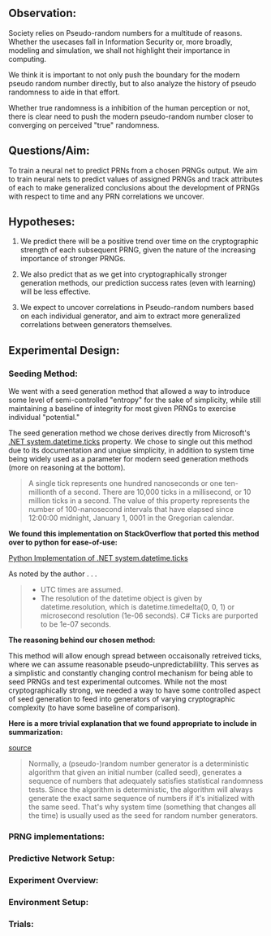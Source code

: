 ## **Observation:**
Society relies on Pseudo-random numbers for a multitude of reasons. Whether the usecases fall in Information Security or, more broadly, modeling and simulation, we shall not highlight their importance in computing.

We think it is important to not only push the boundary for the modern pseudo random number directly, but to also analyze the history of pseudo randomness to aide in that effort.

Whether true randomness is a inhibition of the human perception or not, there is clear need to push the modern pseudo-random number closer to converging on perceived "true" randomness.

## **Questions/Aim:**
To train a neural net to predict PRNs from a chosen PRNGs output. We aim to train neural nets to predict values of assigned PRNGs and track attributes of each to make generalized conclusions about the development of PRNGs with respect to time and any PRN correlations we uncover.


## **Hypotheses:**
1) We predict there will be a positive trend over time on the cryptographic strength of each subsequent PRNG, given the nature of the increasing importance of stronger PRNGs.

2) We also predict that as we get into cryptographically stronger generation methods, our prediction success rates (even with learning) will be less effective.

3) We expect to uncover correlations in Pseudo-random numbers based on each individual generator, and aim to extract more generalized correlations between generators themselves.

## **Experimental Design:**



### **Seeding Method:**

We went with a seed generation method that allowed a way to introduce some level of semi-controlled "entropy" for the sake of simplicity, while still maintaining a baseline of integrity for most given PRNGs to exercise individual "potential."

The seed generation method we chose derives directly from Microsoft's [.NET system.datetime.ticks](https://docs.microsoft.com/en-us/dotnet/api/system.datetime.ticks?view=netframework-4.8) property. We chose to single out this method due to its documentation and unqiue simplicity, in addition to system time being widely used as a parameter for modern seed generation methods (more on reasoning at the bottom).

> A single tick represents one hundred nanoseconds or one ten-millionth of a second. There are 10,000 ticks in a millisecond, or 10 million ticks in a second. The value of this property represents the number of 100-nanosecond intervals that have elapsed since 12:00:00 midnight, January 1, 0001 in the Gregorian calendar.

**We found this implementation on StackOverflow that ported this method over to python for ease-of-use:**

[Python Implementation of .NET system.datetime.ticks](https://stackoverflow.com/questions/29366914/what-is-python-equivalent-of-cs-system-datetime-ticks)

As noted by the author . . .
   > * UTC times are assumed.
   > * The resolution of the datetime object is given by datetime.resolution, which is datetime.timedelta(0, 0, 1) or microsecond resolution (1e-06 seconds). C# Ticks are purported to be 1e-07 seconds.
   
**The reasoning behind our chosen method:**

This method will allow enough spread between occaisonally retreived ticks, where we can assume reasonable pseudo-unpredictabililty. This serves as a simplistic and constantly changing control mechanism for being able to seed PRNGs and test experimental outcomes. While not the most cryptographically strong, we needed a way to have some controlled aspect of seed generation to feed into generators of varying cryptographic complexity (to have some baseline of comparison).

**Here is a more trivial explanation that we found appropriate to include in summarization:**

[source](https://stackoverflow.com/users/33708/mehrdad-afshari)

> Normally, a (pseudo-)random number generator is a deterministic algorithm that given an initial number (called seed), generates a sequence of numbers that adequately satisfies statistical randomness tests. Since the algorithm is deterministic, the algorithm will always generate the exact same sequence of numbers if it's initialized with the same seed. That's why system time (something that changes all the time) is usually used as the seed for random number generators.


### **PRNG implementations:**


### **Predictive Network Setup:**


### **Experiment Overview:**


### **Environment Setup:**


### **Trials:**